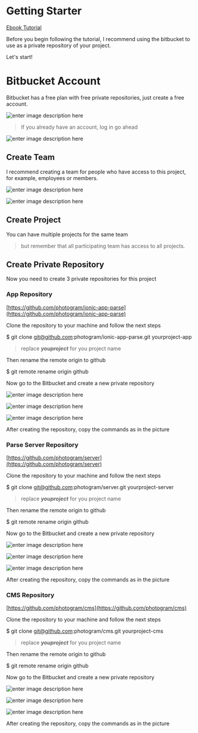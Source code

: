 # Getting Starter
[Ebook Tutorial](https://photogram.gitbooks.io/manual/content/)


Before you begin following the tutorial, I recommend using the bitbucket to use as a private repository of your project.

Let's start!

# Bitbucket Account

Bitbucket has a free plan with free private repositories, just create a free account.

![enter image description here](https://lh3.googleusercontent.com/-FVGrunqml6k/V5zLfo4CV4I/AAAAAAABzUI/_2I9wmuT29QBx1DD4Oqagqq4jNRc13-yACLcB/s0/b1.png "b1.png")

> If you already have an account, log in go ahead

![enter image description here](https://lh3.googleusercontent.com/-Abgg0SyP7-4/V5zNuo5oofI/AAAAAAABzU8/TmPz5pdjUNkEPXpPq7BMvXuvecf2I-BzQCLcB/s0/b2.png "b2.png")

## Create Team

I recommend creating a team for people who have access to this project, for example, employees or members.

![enter image description here](https://lh3.googleusercontent.com/-IRPfdlpBl4U/V5zN6hUyrSI/AAAAAAABzVE/pqKageAwgTMOHHt4DtlkweLaNmPmwhsfwCLcB/s0/b3.jpg "b3.jpg")

![enter image description here](https://lh3.googleusercontent.com/-I-jsdDq_PHo/V5zOLYYo7eI/AAAAAAABzVU/mlGjCP4cG7w-wy3wC0WCWQuklCmXw10wgCLcB/s0/b4.jpg "b4.jpg")

## Create Project

You can have multiple projects for the same team

> but remember that all participating team has access to all projects.

## Create Private Repository

Now you need to create 3 private repositories for this project

### App Repository

[https://github.com/photogram/ionic-app-parse](https://github.com/photogram/ionic-app-parse)

Clone the repository to your machine and follow the next steps

 $ git clone git@github.com:photogram/ionic-app-parse.git yourproject-app

> replace ***youproject*** for you project name

Then rename the remote origin to github

 $ git remote rename origin github

Now go to the Bitbucket and create a new private repository

![enter image description here](https://lh3.googleusercontent.com/-xPiNJnnPJJo/V5zOnexuhII/AAAAAAABzV0/Dh6rUe0h-k81IrBtwhtqMolxaSb7dHaPACLcB/s0/b5.jpg "b5.jpg")

![enter image description here](https://lh3.googleusercontent.com/-UFEJ0HKWQjQ/V5zOt8qF5HI/AAAAAAABzWA/c0R6HDqXgt4VYSozGGCSGS0sbnIKLKkPQCLcB/s0/b6.jpg "b6.jpg")

![enter image description here](https://lh3.googleusercontent.com/-N8IGkGEyMCA/V5zO8JdHIOI/AAAAAAABzWU/ZdxZPmQqqWMLz92927ozekCg_dq7m1HCACLcB/s0/b7.jpg "b7.jpg")

After creating the repository, copy the commands as in the picture

### Parse Server Repository

[https://github.com/photogram/server](https://github.com/photogram/server)

Clone the repository to your machine and follow the next steps

 $ git clone git@github.com:photogram/server.git yourproject-server

> replace ***youproject*** for you project name

Then rename the remote origin to github

 $ git remote rename origin github

Now go to the Bitbucket and create a new private repository

![enter image description here](https://lh3.googleusercontent.com/-xPiNJnnPJJo/V5zOnexuhII/AAAAAAABzV0/Dh6rUe0h-k81IrBtwhtqMolxaSb7dHaPACLcB/s0/b5.jpg "b5.jpg")

![enter image description here](https://lh3.googleusercontent.com/-UFEJ0HKWQjQ/V5zOt8qF5HI/AAAAAAABzWA/c0R6HDqXgt4VYSozGGCSGS0sbnIKLKkPQCLcB/s0/b6.jpg "b6.jpg")

![enter image description here](https://lh3.googleusercontent.com/-N8IGkGEyMCA/V5zO8JdHIOI/AAAAAAABzWU/ZdxZPmQqqWMLz92927ozekCg_dq7m1HCACLcB/s0/b7.jpg "b7.jpg")

After creating the repository, copy the commands as in the picture

### CMS Repository

[https://github.com/photogram/cms](https://github.com/photogram/cms)

Clone the repository to your machine and follow the next steps

 $ git clone git@github.com:photogram/cms.git yourproject-cms

> replace ***youproject*** for you project name

Then rename the remote origin to github

 $ git remote rename origin github

Now go to the Bitbucket and create a new private repository

![enter image description here](https://lh3.googleusercontent.com/-xPiNJnnPJJo/V5zOnexuhII/AAAAAAABzV0/Dh6rUe0h-k81IrBtwhtqMolxaSb7dHaPACLcB/s0/b5.jpg "b5.jpg")

![enter image description here](https://lh3.googleusercontent.com/-UFEJ0HKWQjQ/V5zOt8qF5HI/AAAAAAABzWA/c0R6HDqXgt4VYSozGGCSGS0sbnIKLKkPQCLcB/s0/b6.jpg "b6.jpg")

![enter image description here](https://lh3.googleusercontent.com/-N8IGkGEyMCA/V5zO8JdHIOI/AAAAAAABzWU/ZdxZPmQqqWMLz92927ozekCg_dq7m1HCACLcB/s0/b7.jpg "b7.jpg")

After creating the repository, copy the commands as in the picture